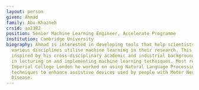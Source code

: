 ```yaml
---
layout: person
given: Ahmad 
family: Abu-Khazneh
crsid: aa2382
position: Senior Machine Learning Engineer, Accelerate Programme
institution: Cambridge University
biography: Ahmad is interested in developing tools that help scientists in
  various disciplines utilise machine learning in their research. This is
  inspired by his cross-disciplinary academic and industrial background
  in lecturing on and implementing machine learning techniques. Most recently at
  Imperial College London he worked on using Natural Language Processing
  techniques to enhance assistive devices used by people with Motor Neurone
  Disease.
---
```

